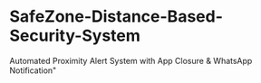 # SafeZone-Distance-Based-Security-System
Automated Proximity Alert System with App Closure &amp; WhatsApp Notification"
